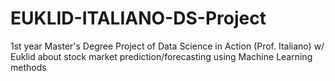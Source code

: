# EUKLID-ITALIANO-DS-Project
1st year Master's Degree Project of Data Science in Action (Prof. Italiano) w/ Euklid about stock market prediction/forecasting using Machine Learning methods
